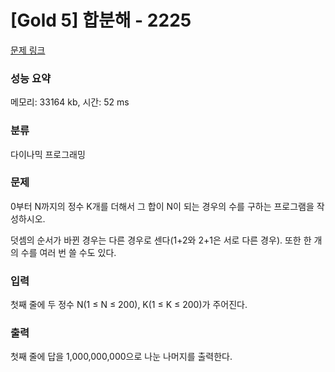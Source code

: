 # [Gold 5] 합분해 - 2225

[문제 링크](https://www.acmicpc.net/problem/2225)

###  성능 요약

메모리: 33164 kb, 시간: 52 ms

### 분류  

다이나믹 프로그래밍

### 문제

0부터 N까지의 정수 K개를 더해서 그 합이 N이 되는 경우의 수를 구하는 프로그램을 작성하시오.

덧셈의 순서가 바뀐 경우는 다른 경우로 센다(1+2와 2+1은 서로 다른 경우). 또한 한 개의 수를 여러 번 쓸 수도 있다.

### 입력
첫째 줄에 두 정수 N(1 ≤ N ≤ 200), K(1 ≤ K ≤ 200)가 주어진다.
### 출력 

첫째 줄에 답을 1,000,000,000으로 나눈 나머지를 출력한다.